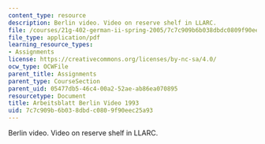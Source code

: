 ```yaml
---
content_type: resource
description: Berlin video. Video on reserve shelf in LLARC.
file: /courses/21g-402-german-ii-spring-2005/7c7c909b6b038dbdc0809f90eec25a93_MIT21G_402S05_berlinvideo.pdf
file_type: application/pdf
learning_resource_types:
- Assignments
license: https://creativecommons.org/licenses/by-nc-sa/4.0/
ocw_type: OCWFile
parent_title: Assignments
parent_type: CourseSection
parent_uid: 05477db5-46c4-00a2-52ae-ab86ea070895
resourcetype: Document
title: Arbeitsblatt Berlin Video 1993
uid: 7c7c909b-6b03-8dbd-c080-9f90eec25a93
---
```

Berlin video. Video on reserve shelf in LLARC.